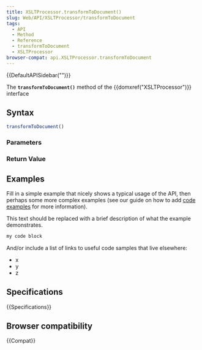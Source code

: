 ```yaml
---
title: XSLTProcessor.transformToDocument()
slug: Web/API/XSLTProcessor/transformToDocument
tags:
  - API
  - Method
  - Reference
  - transformToDocument
  - XSLTProcessor
browser-compat: api.XSLTProcessor.transformToDocument
---
```

{{DefaultAPISidebar("")}}

The **`transformToDocument()`** method of the {{domxref("XSLTProcessor")}} interface 

## Syntax

```js
transformToDocument()
```

### Parameters



### Return Value



## Examples

Fill in a simple example that nicely shows a typical usage of the API, then perhaps some more complex examples (see our guide on how to add [code examples](/en-US/docs/MDN/Contribute/Structures/Code_examples) for more information).

This text should be replaced with a brief description of what the example demonstrates.

```js
my code block
```

And/or include a list of links to useful code samples that live elsewhere:

*   x
*   y
*   z

## Specifications

{{Specifications}}

## Browser compatibility

{{Compat}}


